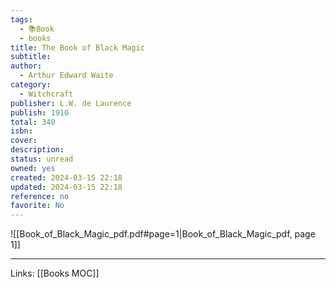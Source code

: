 ```yaml
---
tags:
  - 📚Book
  - books
title: The Book of Black Magic
subtitle: 
author:
  - Arthur Edward Waite
category:
  - Witchcraft
publisher: L.W. de Laurence
publish: 1910
total: 340
isbn: 
cover: 
description: 
status: unread
owned: yes
created: 2024-03-15 22:18
updated: 2024-03-15 22:18
reference: no
favorite: No
---
```

![[Book_of_Black_Magic_pdf.pdf#page=1|Book_of_Black_Magic_pdf, page 1]]

---
Links: [[Books MOC]]